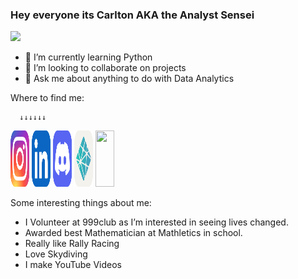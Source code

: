 ### Hey everyone its Carlton AKA the Analyst Sensei

<img src="https://res.cloudinary.com/dg5ir1kvd/image/fetch/f_auto,fl_advanced_resize%2Cc_fill%2Cg_auto%2Cw_2048%2Ch_709/https://www.ccu.edu/_files/images/cags/programs/data-analytics-degree.jpg%3Fv%3D1706743102289">


- 🌱 I’m currently learning Python
- 👯 I’m looking to collaborate on projects
- 💬 Ask me about anything to do with Data Analytics
  
Where to find me:

      ↓↓↓↓↓↓

<a href="https://www.instagram.com/kztakeriskk_/"><img src= "https://raw.githubusercontent.com/tandpfun/skill-icons/de91fca307a83d75fc5b1f6ce24540454acead41/icons/Instagram.svg" width="30" height="90"></a>
<a href="https://www.linkedin.com/in/carlton-okot-953a95224/"><img src= "https://raw.githubusercontent.com/tandpfun/skill-icons/de91fca307a83d75fc5b1f6ce24540454acead41/icons/LinkedIn.svg" width="30" height="90"></a>
<a href="https://discordapp.com/users/140781247851921408"><img src= "https://raw.githubusercontent.com/tandpfun/skill-icons/de91fca307a83d75fc5b1f6ce24540454acead41/icons/Discord.svg" width="30" height="90"></a>
<a href="https://app.netlify.com/teams/carltonokot/overview"><img src="https://raw.githubusercontent.com/tandpfun/skill-icons/de91fca307a83d75fc5b1f6ce24540454acead41/icons/Netlify-Light.svg" width="30" height="90"></a>
<a href="https://www.youtube.com/@snike_5428"><img src= "https://cdn3.iconfinder.com/data/icons/social-network-30/512/social-06-512.png" width="30" height="90"></a>


Some interesting things about me:

- I Volunteer at 999club as I’m interested in seeing lives changed.
- Awarded best Mathematician at Mathletics in school.
- Really like Rally Racing
- Love Skydiving
- I make YouTube Videos
